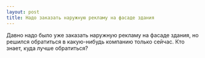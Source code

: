 ```yaml
---
layout: post 
title: Надо заказать наружную рекламу на фасаде здания 
--- 
```

Давно надо было уже заказать наружную рекламу на фасаде здания, но решился обратиться в какую-нибудь компанию только сейчас. Кто знает, куда лучше обратиться?
